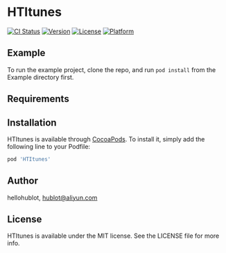 # HTItunes

[![CI Status](http://img.shields.io/travis/hellohublot/HTItunes.svg?style=flat)](https://travis-ci.org/hellohublot/HTItunes)
[![Version](https://img.shields.io/cocoapods/v/HTItunes.svg?style=flat)](http://cocoapods.org/pods/HTItunes)
[![License](https://img.shields.io/cocoapods/l/HTItunes.svg?style=flat)](http://cocoapods.org/pods/HTItunes)
[![Platform](https://img.shields.io/cocoapods/p/HTItunes.svg?style=flat)](http://cocoapods.org/pods/HTItunes)

## Example

To run the example project, clone the repo, and run `pod install` from the Example directory first.

## Requirements

## Installation

HTItunes is available through [CocoaPods](http://cocoapods.org). To install
it, simply add the following line to your Podfile:

```ruby
pod 'HTItunes'
```

## Author

hellohublot, hublot@aliyun.com

## License

HTItunes is available under the MIT license. See the LICENSE file for more info.
